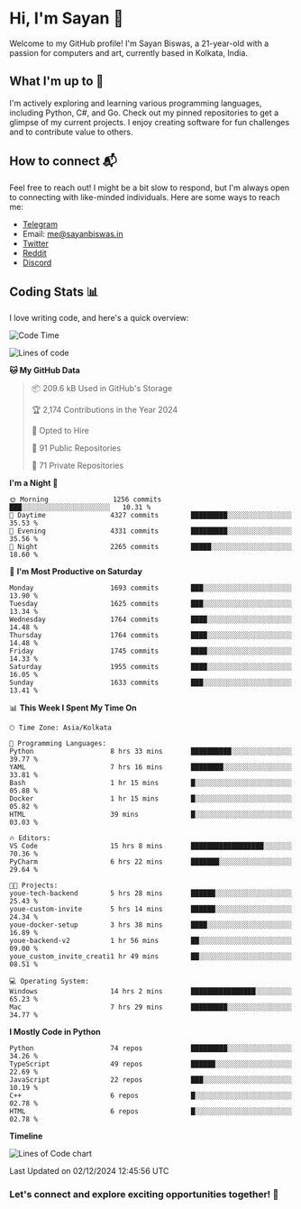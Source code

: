 # Hi, I'm Sayan 👋

Welcome to my GitHub profile! I'm Sayan Biswas, a 21-year-old with a passion for computers and art, currently based in Kolkata, India.

## What I'm up to 🚀

I'm actively exploring and learning various programming languages, including Python, C#, and Go. Check out my pinned repositories to get a glimpse of my current projects. I enjoy creating software for fun challenges and to contribute value to others.

## How to connect 📬

Feel free to reach out! I might be a bit slow to respond, but I'm always open to connecting with like-minded individuals. Here are some ways to reach me:

- [Telegram](https://t.me/dank_as_fuck)
- Email: [me@sayanbiswas.in](mailto:me@sayanbiswas.in)
- [Twitter](https://twitter.com/TheDankDel)
- [Reddit](https://www.reddit.com/user/dank_as_fuck_/)
- [Discord](https://discordapp.com/users/506536929152466945)

## Coding Stats 📊

I love writing code, and here's a quick overview:

<!--START_SECTION:waka-->
![Code Time](http://img.shields.io/badge/Code%20Time-1%2C965%20hrs%2023%20mins-blue)

![Lines of code](https://img.shields.io/badge/From%20Hello%20World%20I%27ve%20Written-6.3%20million%20lines%20of%20code-blue)

**🐱 My GitHub Data** 

> 📦 209.6 kB Used in GitHub's Storage 
 > 
> 🏆 2,174 Contributions in the Year 2024
 > 
> 💼 Opted to Hire
 > 
> 📜 91 Public Repositories 
 > 
> 🔑 71 Private Repositories 
 > 
**I'm a Night 🦉** 

```text
🌞 Morning                1256 commits        ███░░░░░░░░░░░░░░░░░░░░░░   10.31 % 
🌆 Daytime                4327 commits        █████████░░░░░░░░░░░░░░░░   35.53 % 
🌃 Evening                4331 commits        █████████░░░░░░░░░░░░░░░░   35.56 % 
🌙 Night                  2265 commits        █████░░░░░░░░░░░░░░░░░░░░   18.60 % 
```
📅 **I'm Most Productive on Saturday** 

```text
Monday                   1693 commits        ███░░░░░░░░░░░░░░░░░░░░░░   13.90 % 
Tuesday                  1625 commits        ███░░░░░░░░░░░░░░░░░░░░░░   13.34 % 
Wednesday                1764 commits        ████░░░░░░░░░░░░░░░░░░░░░   14.48 % 
Thursday                 1764 commits        ████░░░░░░░░░░░░░░░░░░░░░   14.48 % 
Friday                   1745 commits        ████░░░░░░░░░░░░░░░░░░░░░   14.33 % 
Saturday                 1955 commits        ████░░░░░░░░░░░░░░░░░░░░░   16.05 % 
Sunday                   1633 commits        ███░░░░░░░░░░░░░░░░░░░░░░   13.41 % 
```


📊 **This Week I Spent My Time On** 

```text
🕑︎ Time Zone: Asia/Kolkata

💬 Programming Languages: 
Python                   8 hrs 33 mins       ██████████░░░░░░░░░░░░░░░   39.77 % 
YAML                     7 hrs 16 mins       ████████░░░░░░░░░░░░░░░░░   33.81 % 
Bash                     1 hr 15 mins        █░░░░░░░░░░░░░░░░░░░░░░░░   05.88 % 
Docker                   1 hr 15 mins        █░░░░░░░░░░░░░░░░░░░░░░░░   05.82 % 
HTML                     39 mins             █░░░░░░░░░░░░░░░░░░░░░░░░   03.03 % 

🔥 Editors: 
VS Code                  15 hrs 8 mins       ██████████████████░░░░░░░   70.36 % 
PyCharm                  6 hrs 22 mins       ███████░░░░░░░░░░░░░░░░░░   29.64 % 

🐱‍💻 Projects: 
youe-tech-backend        5 hrs 28 mins       ██████░░░░░░░░░░░░░░░░░░░   25.43 % 
youe-custom-invite       5 hrs 14 mins       ██████░░░░░░░░░░░░░░░░░░░   24.34 % 
youe-docker-setup        3 hrs 38 mins       ████░░░░░░░░░░░░░░░░░░░░░   16.89 % 
youe-backend-v2          1 hr 56 mins        ██░░░░░░░░░░░░░░░░░░░░░░░   09.00 % 
youe_custom_invite_creati1 hr 49 mins        ██░░░░░░░░░░░░░░░░░░░░░░░   08.51 % 

💻 Operating System: 
Windows                  14 hrs 2 mins       ████████████████░░░░░░░░░   65.23 % 
Mac                      7 hrs 29 mins       █████████░░░░░░░░░░░░░░░░   34.77 % 
```

**I Mostly Code in Python** 

```text
Python                   74 repos            █████████░░░░░░░░░░░░░░░░   34.26 % 
TypeScript               49 repos            ██████░░░░░░░░░░░░░░░░░░░   22.69 % 
JavaScript               22 repos            ███░░░░░░░░░░░░░░░░░░░░░░   10.19 % 
C++                      6 repos             █░░░░░░░░░░░░░░░░░░░░░░░░   02.78 % 
HTML                     6 repos             █░░░░░░░░░░░░░░░░░░░░░░░░   02.78 % 
```



**Timeline**

![Lines of Code chart](https://raw.githubusercontent.com/Dank-del/Dank-del/main/assets/bar_graph.png)


 Last Updated on 02/12/2024 12:45:56 UTC
<!--END_SECTION:waka-->

### Let's connect and explore exciting opportunities together! 🚀
